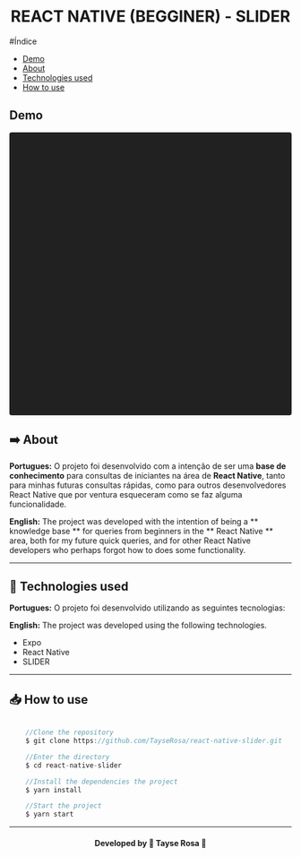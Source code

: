 <h1 align="center"> REACT NATIVE (BEGGINER) - SLIDER </h1> 

#Índice
- [Demo](#-demo)
- [About](#-about)
- [Technologies used](#-tecnologias-utilizadas)
- [How to use](#-how-to-use)

## Demo
<div data-snack-id="@tayse_rosa/slider-rn" data-snack-platform="android" data-snack-preview="true" data-snack-theme="dark" style="overflow:hidden;background:#212121;border:1px solid var(--color-border);border-radius:4px;height:505px;width:100%"></div>
<script async src="https://snack.expo.io/embed.js"></script>

## ➡️ About 
<b>Portugues:</b>
O projeto foi desenvolvido com a intenção de ser uma **base de conhecimento** para consultas de iniciantes na área de **React Native**, tanto para minhas futuras consultas rápidas, como para outros desenvolvedores React Native que por ventura esqueceram como se faz alguma funcionalidade.

<b>English:</b>
The project was developed with the intention of being a ** knowledge base ** for queries from beginners in the ** React Native ** area, both for my future quick queries, and for other React Native developers who perhaps forgot how to does some functionality.

---

## 🚀 Technologies used
<b>Portugues:</b>
O projeto foi desenvolvido utilizando as seguintes tecnologias:

<b>English:</b>
The project was developed using the following technologies.

- Expo
- React Native
- SLIDER

---

## 📥 How to use
```js

    //Clone the repository
    $ git clone https://github.com/TayseRosa/react-native-slider.git

    //Enter the directory
    $ cd react-native-slider

    //Install the dependencies the project
    $ yarn install

    //Start the project
    $ yarn start

``` 

---
<h4 align="center"> Developed by 🚀 Tayse Rosa 🌸 </h4>
